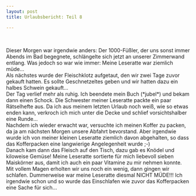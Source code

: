 ```yaml
---
layout: post
title: Urlaubsbericht: Teil 8

---
```


 

Dieser Morgen war irgendwie anders: Der 1000-Füßler, der uns sonst immer Abends im Bad begegnete, schlängelte sich jetzt an unserer Zimmerwand entlang. Was jedoch so war wie immer: Meine Leseratte war ziemlich müde...  
Als nächstes wurde der Fleischklotz aufgetaut, den wir zwei Tage zuvor gekauft hatten. Es sollte Geschnetzeltes geben und wir hatten dazu ein halbes Schwein gekauft...  
Der Tag verlief mehr als ruhig. Ich beendete mein Buch (\*jubel\*) und bekam dann einen Schock. Die Schwester meiner Leseratte packte ein paar Rätselhefte aus. Da ich aus meinem letzten Urlaub noch weiß, wie so etwas enden kann, verkroch ich mich unter die Decke und schlief vorsichtshalber eine Runde...  
Nachdem ich wieder erwacht war, versuchte ich meinen Koffer zu packen, da ja am nächsten Morgen unsere Abfahrt bevorstand. Aber irgendwie wurde ich von meiner kleinen Leseratte ziemlich davon abgehalten, so dass das Kofferpacken eine langwierige Angelegenheit wurde ;-)  
Danach kam dann das Fleisch auf den Tisch, dazu gab es Knödel und kiloweise Gemüse! Meine Leseratte sortierte für mich liebevoll sieben Maiskörner aus, damit ich auch ein paar Vitamine zu mir nehmen konnte. Mit vollem Magen erholten wir uns noch ein wenig, dann gingen wir schlafen. Dummerweise war meine Leseratte diesmal NICHT MÜDE!!! Ich irgendwie schon und so wurde das Einschlafen wie zuvor das Kofferpacken eine Sache für sich...
